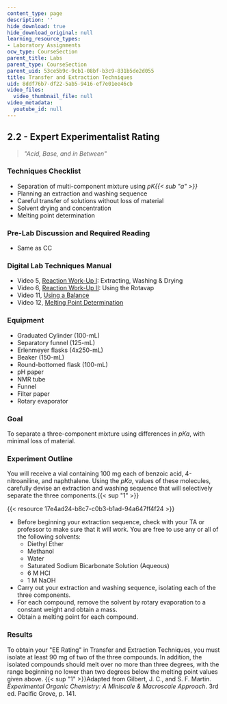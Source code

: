 ```yaml
---
content_type: page
description: ''
hide_download: true
hide_download_original: null
learning_resource_types:
- Laboratory Assignments
ocw_type: CourseSection
parent_title: Labs
parent_type: CourseSection
parent_uid: 53ce5b9c-9cb1-08bf-b3c9-831b5de2d055
title: Transfer and Extraction Techniques
uid: 8ddf76b7-df22-5ab5-9416-ef7e01ee46cb
video_files:
  video_thumbnail_file: null
video_metadata:
  youtube_id: null
---
```


2.2 - Expert Experimentalist Rating
-----------------------------------

> _"Acid, Base, and in Between"_

### Techniques Checklist

*   Separation of multi-component mixture using _pK{{< sub "a" >}}_
*   Planning an extraction and washing sequence
*   Careful transfer of solutions without loss of material
*   Solvent drying and concentration
*   Melting point determination

### Pre-Lab Discussion and Required Reading

*   Same as CC

### Digital Lab Techniques Manual

*   Video 5, [Reaction Work-Up I](/courses/res-5-0001-digital-lab-techniques-manual-spring-2007/resources/reaction-work-up-i): Extracting, Washing & Drying
*   Video 6, [Reaction Work-Up II](/courses/res-5-0001-digital-lab-techniques-manual-spring-2007/resources/reaction-work-up-ii): Using the Rotavap
*   Video 11, [Using a Balance](/courses/res-5-0001-digital-lab-techniques-manual-spring-2007/resources/using-a-balance)
*   Video 12, [Melting Point Determination](/courses/res-5-0001-digital-lab-techniques-manual-spring-2007/resources/melting-point-determination)

### Equipment

*   Graduated Cylinder (100-mL)
*   Separatory funnel (125-mL)
*   Erlenmeyer flasks (4x250-mL)
*   Beaker (150-mL)
*   Round-bottomed flask (100-mL)
*   pH paper
*   NMR tube
*   Funnel
*   Filter paper
*   Rotary evaporator

### Goal

To separate a three-component mixture using differences in _pKa_, with minimal loss of material.

### Experiment Outline

You will receive a vial containing 100 mg each of benzoic acid, 4-nitroaniline, and naphthalene. Using the _pKa_, values of these molecules, carefully devise an extraction and washing sequence that will selectively separate the three components.{{< sup "1" >}}

{{< resource 17e4ad24-b8c7-c0b3-b1ad-94a647ff4f24 >}}

*   Before beginning your extraction sequence, check with your TA or professor to make sure that it will work. You are free to use any or all of the following solvents:
    *   Diethyl Ether
    *   Methanol
    *   Water
    *   Saturated Sodium Bicarbonate Solution (Aqueous)
    *   6 M HCl
    *   1 M NaOH
*   Carry out your extraction and washing sequence, isolating each of the three components.
*   For each compound, remove the solvent by rotary evaporation to a constant weight and obtain a mass.
*   Obtain a melting point for each compound.

### Results

To obtain your "EE Rating" in Transfer and Extraction Techniques, you must isolate at least 90 mg of two of the three compounds. In addition, the isolated compounds should melt over no more than three degrees, with the range beginning no lower than two degrees below the melting point values given above.
{{< sup "1" >}}Adapted from Gilbert, J. C., and S. F. Martin. _Experimental Organic Chemistry: A Miniscale & Macroscale Approach_. 3rd ed. Pacific Grove, p. 141.